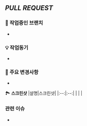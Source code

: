 ##  *PULL REQUEST*

### 🎋 **작업중인 브랜치**
- 

### 💡 **작업동기**
<!-- 작업하게 된 동기를 적습니다. (예: 설정화면 디자인) -->
- 

### 🔑 **주요 변경사항**
<!-- 변경사항을 나열합니다. -->
- 

🏞 **스크린샷**
|설명|스크린샷|
|:--:|:--:|
| | |

### 관련 이슈
- 
